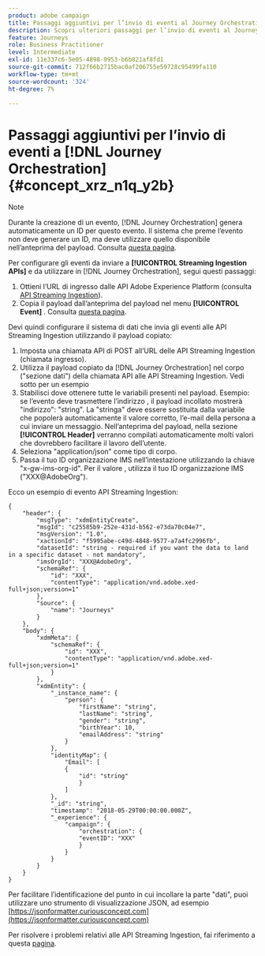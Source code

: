 ```yaml
---
product: adobe campaign
title: Passaggi aggiuntivi per l’invio di eventi al Journey Orchestration
description: Scopri ulteriori passaggi per l’invio di eventi al Journey Orchestration
feature: Journeys
role: Business Practitioner
level: Intermediate
exl-id: 11e337c6-5e05-4898-9953-b6b821af8fd1
source-git-commit: 712f66b2715bac0af206755e59728c95499fa110
workflow-type: tm+mt
source-wordcount: '324'
ht-degree: 7%

---
```


# Passaggi aggiuntivi per l’invio di eventi a [!DNL Journey Orchestration] {#concept_xrz_n1q_y2b}

>[!NOTE]
>
>Durante la creazione di un evento, [!DNL Journey Orchestration] genera automaticamente un ID per questo evento. Il sistema che preme l’evento non deve generare un ID, ma deve utilizzare quello disponibile nell’anteprima del payload. Consulta [questa pagina](../event/previewing-the-payload.md).

Per configurare gli eventi da inviare a **[!UICONTROL Streaming Ingestion APIs]** e da utilizzare in [!DNL Journey Orchestration], segui questi passaggi:

1. Ottieni l’URL di ingresso dalle API Adobe Experience Platform (consulta [API Streaming Ingestion](https://docs.adobe.com/content/help/it-IT/experience-platform/ingestion/streaming/overview.html)).
1. Copia il payload dall’anteprima del payload nel menu **[!UICONTROL Event]** . Consulta [questa pagina](../event/defining-the-payload-fields.md).

Devi quindi configurare il sistema di dati che invia gli eventi alle API Streaming Ingestion utilizzando il payload copiato:

1. Imposta una chiamata API di POST all’URL delle API Streaming Ingestion (chiamata ingresso).
1. Utilizza il payload copiato da [!DNL Journey Orchestration] nel corpo (&quot;sezione dati&quot;) della chiamata API alle API Streaming Ingestion. Vedi sotto per un esempio
1. Stabilisci dove ottenere tutte le variabili presenti nel payload. Esempio: se l’evento deve trasmettere l’indirizzo , il payload incollato mostrerà &quot;indirizzo&quot;: &quot;string&quot;. La &quot;stringa&quot; deve essere sostituita dalla variabile che popolerà automaticamente il valore corretto, l’e-mail della persona a cui inviare un messaggio. Nell’anteprima del payload, nella sezione **[!UICONTROL Header]** verranno compilati automaticamente molti valori che dovrebbero facilitare il lavoro dell’utente.
1. Seleziona &quot;application/json&quot; come tipo di corpo.
1. Passa il tuo ID organizzazione IMS nell’intestazione utilizzando la chiave &quot;x-gw-ims-org-id&quot;. Per il valore , utilizza il tuo ID organizzazione IMS (&quot;XXX@AdobeOrg&quot;).

Ecco un esempio di evento API Streaming Ingestion:

```
{
    "header": {
        "msgType": "xdmEntityCreate",
        "msgId": "c25585b9-252e-431d-b562-e73da70c04e7",
        "msgVersion": "1.0",
        "xactionId": "f5995abe-c49d-4848-9577-a7a4fc2996fb",
        "datasetId": "string - required if you want the data to land in a specific dataset - not mandatory",
        "imsOrgId": "XXX@AdobeOrg",
        "schemaRef": {
            "id": "XXX",
            "contentType": "application/vnd.adobe.xed-full+json;version=1"
        },
        "source": {
            "name": "Journeys"
        }
    },
    "body": {
        "xdmMeta": {
            "schemaRef": {
                "id": "XXX",
                "contentType": "application/vnd.adobe.xed-full+json;version=1"
            }
        },
        "xdmEntity": {
            "_instance_name": {
                "person": {
                    "firstName": "string",
                    "lastName": "string",
                    "gender": "string",
                    "birthYear": 10,
                    "emailAddress": "string"
                }
            },
            "identityMap": {
                "Email": [
                {
                    "id": "string"
                    }
                ]
            },
            "_id": "string",
            "timestamp": "2018-05-29T00:00:00.000Z",
            "_experience": {
                "campaign": {
                    "orchestration": {
                    "eventID": "XXX"
                    }
                }
            }
        }
    }
}
```

Per facilitare l’identificazione del punto in cui incollare la parte &quot;dati&quot;, puoi utilizzare uno strumento di visualizzazione JSON, ad esempio [https://jsonformatter.curiousconcept.com](https://jsonformatter.curiousconcept.com)

Per risolvere i problemi relativi alle API Streaming Ingestion, fai riferimento a questa [pagina](https://docs.adobe.com/content/help/it-IT/experience-platform/ingestion/streaming/troubleshooting.html).
